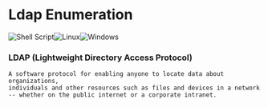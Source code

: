 # Ldap Enumeration
![Shell Script](https://img.shields.io/badge/shell_script-%23121011.svg?style=for-the-badge&logo=gnu-bash&logoColor=white)![Linux](https://img.shields.io/badge/Linux-FCC624?style=for-the-badge&logo=linux&logoColor=black)![Windows](https://img.shields.io/badge/Windows-0078D6?style=for-the-badge&logo=windows&logoColor=white)

### LDAP (Lightweight Directory Access Protocol) 
    A software protocol for enabling anyone to locate data about organizations, 
    individuals and other resources such as files and devices in a network 
    -- whether on the public internet or a corporate intranet.
